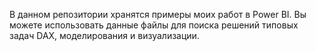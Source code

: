В данном репозитории хранятся примеры моих работ в Power BI. Вы можете использовать данные файлы для поиска решений типовых задач DAX, моделирования и визуализации.
